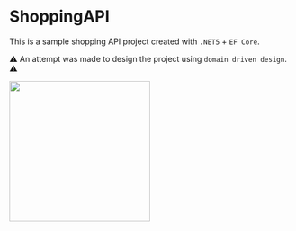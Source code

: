# ShoppingAPI
This is a sample shopping API project created with `.NET5` + `EF Core`.

⚠ An attempt was made to design the project using `domain driven design`. ⚠

<img src="https://user-images.githubusercontent.com/23142137/141400711-4b4d4e3f-39b4-42a8-9fa9-5f9348a8ea2d.png" width=250>
